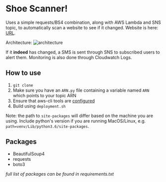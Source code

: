 # Shoe Scanner!

Uses a simple requests/BS4 combination, along with AWS Lambda and SNS topic, to automatically scan a website to see if it changed. Website is here: [URL](https://eflash-sg.doverstreetmarket.com/password).

Architecture:
![architecture](https://s3-ap-southeast-1.amazonaws.com/tobiasleong/lambda_architecture.PNG)

If it **indeed** has changed, a SMS is sent through SNS to subscribed users to alert them. Monitoring is also done through Cloudwatch Logs.

## How to use
1. `git clone` 
2. Make sure you have an `ARN.py` file containing a variable named `ARN` which points to your topic ARN
3. Ensure that aws-cli tools are [configured](https://docs.aws.amazon.com/cli/latest/userguide/cli-chap-getting-started.html)
4. Build using `deployment.sh`

Note: the path to `site-packages` will differ based on the machine you are using. Include python's version if you are running MacOS/Linux, e.g. `path=venv/Lib/python3.6/site-packages`.

## Packages
- BeautifulSoup4
- requests
- boto3

*full list of packages can be found in requirements.txt*
